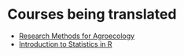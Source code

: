 # Courses being translated

* [Research Methods for Agroecology](https://ecampus.idems.international/course/view.php?id=238)
* [Introduction to Statistics in R](https://ecampus.idems.international/course/view.php?id=325)
